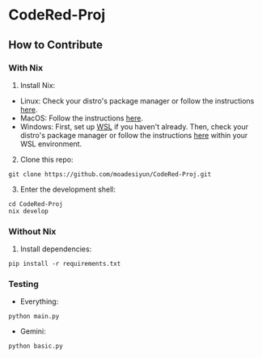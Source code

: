 # CodeRed-Proj

## How to Contribute

### With Nix

1. Install Nix:
- Linux: Check your distro's package manager or follow the instructions [here](https://nixos.org/download.html#nix-install-linux).
- MacOS: Follow the instructions [here](https://nixos.org/download.html#nix-install-macos).
- Windows: First, set up [WSL](https://learn.microsoft.com/en-us/windows/wsl/install) if you haven't already. Then, check your distro's package manager or follow the instructions [here](https://nixos.org/download.html#nix-install-windows) within your WSL environment.

2. Clone this repo:
```shell
git clone https://github.com/moadesiyun/CodeRed-Proj.git
```
3. Enter the development shell:
```shell
cd CodeRed-Proj
nix develop
```

### Without Nix

1. Install dependencies:
```shell
pip install -r requirements.txt
```

### Testing

- Everything:
```shell
python main.py
```

- Gemini:
```shell
python basic.py
```
